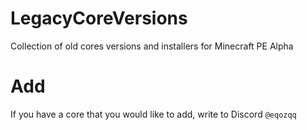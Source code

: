 # LegacyCoreVersions
Collection of old cores versions and installers for Minecraft PE Alpha

# Add
If you have a core that you would like to add, write to Discord `@eqozqq`
